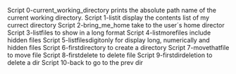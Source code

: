 Script 0-current_working_directory prints the absolute path name of the current working directory.
Script 1-listit display the contents list of my currect directory
Script 2-bring_me_home take to the user´s home director
Script 3-listfiles to show in a long format
Script 4-listmorefiles include hidden files
Script 5-listfilesdigitonly for display long, numerically and hidden files
Script 6-firstdirectory to create a directory
Script 7-movethatfile to move file
Script 8-firstdelete to delete file
Script 9-firstdirdeletion to delete a dir
Script 10-back to go to the prev dir 
